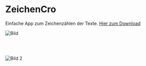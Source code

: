 # ZeichenCro

Einfache App zum Zeichenzählen der Texte.
<a href="https://raw.githubusercontent.com/UnixCro/ZeichenCro/main/ZeichenCro.zip">Hier zum Download</a> 

![Bild](https://user-images.githubusercontent.com/70098046/116974668-bed00680-acbe-11eb-93af-3d1d2367249b.jpg)


<br> 
<br>

![Bild 2](https://user-images.githubusercontent.com/70098046/116974792-eb841e00-acbe-11eb-93f6-411d8bdbb9c4.jpg)
